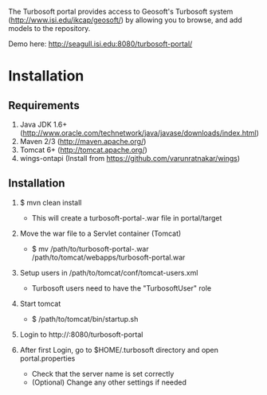 The Turbosoft portal provides access to Geosoft's Turbosoft system (http://www.isi.edu/ikcap/geosoft/) by allowing you to browse, and add models to the repository. 

Demo here:
http://seagull.isi.edu:8080/turbosoft-portal/

Installation
=============
Requirements
------------
1. Java JDK 1.6+ (http://www.oracle.com/technetwork/java/javase/downloads/index.html)
2. Maven 2/3 (http://maven.apache.org/)
3. Tomcat 6+ (http://tomcat.apache.org/)
4. wings-ontapi (Install from https://github.com/varunratnakar/wings)

Installation
-------------
1. $ mvn clean install
	- This will create a turbosoft-portal-<version>.war file in portal/target

2. Move the war file to a Servlet container (Tomcat)
	- $ mv /path/to/turbosoft-portal-<version>.war /path/to/tomcat/webapps/turbosoft-portal.war

3. Setup users in /path/to/tomcat/conf/tomcat-users.xml
	- Turbosoft users need to have the "TurbosoftUser" role

4. Start tomcat
	- $ /path/to/tomcat/bin/startup.sh

5. Login to http://<your-server-name>:8080/turbosoft-portal

6. After first Login, go to $HOME/.turbosoft directory and open portal.properties
	- Check that the server name is set correctly
	- (Optional) Change any other settings if needed

